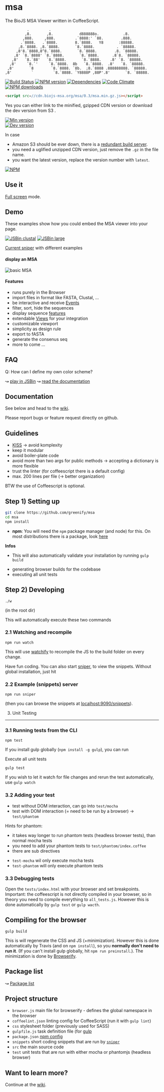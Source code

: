 msa
==========

The BioJS MSA Viewer written in CoffeeScript. 

```
          .         .                                              
         ,8.       ,8.            d888888o.           .8.          
        ,888.     ,888.         .`8888:' `88.        .888.         
       .`8888.   .`8888.        8.`8888.   Y8       :88888.        
      ,8.`8888. ,8.`8888.       `8.`8888.          . `88888.       
     ,8'8.`8888,8^8.`8888.       `8.`8888.        .8. `88888.      
    ,8' `8.`8888' `8.`8888.       `8.`8888.      .8`8. `88888.     
   ,8'   `8.`88'   `8.`8888.       `8.`8888.    .8' `8. `88888.    
  ,8'     `8.`'     `8.`8888.  8b   `8.`8888.  .8'   `8. `88888.   
 ,8'       `8        `8.`8888. `8b.  ;8.`8888 .888888888. `88888.  
,8'         `         `8.`8888. `Y8888P ,88P'.8'       `8. `88888.
```

[![Build Status](https://travis-ci.org/greenify/msa.svg?branch=master)](https://travis-ci.org/greenify/msa)
[![NPM version](http://img.shields.io/npm/v/msa.svg)](https://www.npmjs.org/package/msa)
[![Dependencies](https://david-dm.org/greenify/msa.png)](https://david-dm.org/greenify/msa)
[![Code Climate](https://codeclimate.com/github/greenify/msa/badges/gpa.svg)](https://codeclimate.com/github/greenify/msa)
[![NPM downloads](http://img.shields.io/npm/dm/msa.svg)](https://www.npmjs.org/package/msa)


```html
<script src=//cdn.biojs-msa.org/msa/0.3/msa.min.gz.js></script>
```

Yes you can either link to the minified, gzipped CDN version or download the dev version from S3 .

[![Min version](http://img.shields.io/badge/prod-35kB-blue.svg)](https://cdn.biojs-msa.org/msa/latest/msa.min.gz.js)  
[![Dev version](http://img.shields.io/badge/dev-latest-yellow.svg)](https://s3-eu-west-1.amazonaws.com/biojs/msa/latest/msa.js) 

In case
* Amazon S3 should be ever down, there is a [redundant build server](https://drone.io/github.com/greenify/msa/files). 
* you need a uglified unzipped CDN version, just remove the `.gz` in the file name.
* you want the latest version, replace the version number with `latest`.

[![NPM](https://nodei.co/npm/biojs-vis-msa.png?downloads=true&downloadRank=true&stars=true)](https://nodei.co/npm/biojs-vis-msa/)

Use it
------

[Full screen](http://biojs-msa.org/app) mode.

Demo
-----

These examples show how you could embed the MSA viewer into your page.

[![JSBin clustal](http://img.shields.io/badge/jsbin-clustal-blue.svg)](http://jsbin.com/quvex/4/edit?js,output) 
[![JSBin large](http://img.shields.io/badge/jsbin-large-blue.svg)](http://jsbin.com/zunuko/4/edit?html,js,output) 


[Current sniper](http://workmen.biojs.net/demo/msa) with different examples

#### display an MSA

![basic MSA](https://i.imgur.com/nQtfMmI.png)


####  Features
* runs purely in the Browser
* import files in format like FASTA, Clustal, ...
* be interactive and receive [Events](https://github.com/greenify/msa/wiki/Events)
* filter, sort, hide the sequences
* display sequence [features](https://github.com/greenify/biojs-vis-easy_features/) 
* extendable [Views](https://github.com/greenify/msa/wiki/Views) for your integration
* customizable viewport
* simplicity as design rule
* export to fASTA
* generate the consenus seq
* more to come ...

FAQ
----

Q: How can I define my own color scheme?

↝ [play in JSBin](http://workmen.biojs.net/jsbin/msa/colorscheme)
↝ [read the documentation](https://github.com/greenify/biojs-util-colorschemes)

Documentation
-------------

See below and head to the [wiki](https://github.com/greenify/msa/wiki/).

Please report bugs or feature request directly on github.

Guidelines
-----------

* [KISS](http://en.wikipedia.org/wiki/KISS_principle) -> avoid komplexity
* keep it modular
* avoid boiler-plate code
* avoid more than two args for public methods -> accepting a dictionary is more flexible
* trust the linter (for coffeescript there is a default config)
* max. 200 lines per file (-> better organization)

BTW the use of Coffeescript is optional.


Step 1) Setting up
-----------------

```bash
git clone https://github.com/greenify/msa
cd msa
npm install
```

* __npm__: You will need the `npm` package manager (and node) for this. On most distributions there is a package, look [here](https://github.com/joyent/node/wiki/Installing-Node.js-via-package-manager)

__Infos__

* This will also automatically validate your installation by running `gulp build`
 - generating browser builds for the codebase
 - executing all unit tests 

Step 2) Developing
------------------

```
./w
```

(in the root dir)

This will automatically execute these two commands

### 2.1 Watching and recompile

```
npm run watch
```

This will use [watchify](https://github.com/substack/watchify) to recompile the JS to the build folder on every change.

Have fun coding.
You can also start [sniper](https://github.com/greenify/sniper), to view the snippets. Without global installation, just hit 

### 2.2 Example (snippets) server

```
npm run sniper
```

(then you can browse the snippets at [localhost:9090/snippets](http:localhost:9090/snippets)).


3) Unit Testing
-------------------------

### 3.1 Running tests from the CLI


```
npm test
```


If you install gulp globally (`npm install -g gulp`), you can run 

Execute all unit tests
```
gulp test
```

If you wish to let it watch for file changes and rerun the test automatically, use `gulp watch`

### 3.2 Adding your test

* test without DOM interaction, can go into `test/mocha`
* test with DOM interaction (= need to be run by a browser) -> `test/phantom`

Hints for phantom:

* it takes way longer to run phantom tests (headless browser tests), than normal mocha tests
* you need to add your phantom tests to `test/phantom/index.coffee`
* there are sub directives
 - `test-mocha` wil only execute mocha tests
 - `test-phantom` will only execute phantom tests

### 3.3 Debugging tests

Open the `tests/index.html` with your browser and set breakpoints.
Important: the coffeescript is not directly compiled in your browser, so in theory you need to compile everything to `all_tests.js`.
However this is done automatically by `gulp test` or `gulp wacth`.


Compiling for the browser
--------------------------------

```
gulp build
```

This is will regenerate the CSS and JS (+minimization).
However this is done automatically by Travis (and on `npm install`), so you __normally don't need to run it__.
(If you can't install gulp globally, hit `npm run preinstall`.).
The minimization is done by [Browserify](http://browserify.org/).

Package list
-----------

↝ [Package list](https://github.com/greenify/msa/wiki/Package-list)


Project structure
------------------

* `browser.js` main file for browserify - defines the global namespace in the browser
* `coffeelint.json` linting config for CoffeeScript (run it with `gulp lint`)
* `css` stylesheet folder (previously used for SASS)
* `gulpfile.js` task definition file (for [gulp](http://gulpjs.com/])
* `package.json` [npm config](https://www.npmjs.org/doc/files/package.json.html)
* `snippets` short coding snippets that are run by [`sniper`](https://github.com/greenify/sniper)
* `src` the main source code
* `test` unit tests that are run with either mocha or phantomjs (headless browser)

Want to learn more?
-------------------

Continue at the [wiki](https://github.com/greenify/msa/wiki).

